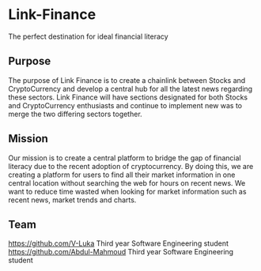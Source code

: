 # Link-Finance
The perfect destination for ideal financial literacy

## Purpose
The purpose of Link Finance is to create a chainlink between Stocks and CryptoCurrency and develop a central hub for all the latest news regarding these sectors.
Link Finance will have sections designated for both Stocks and CryptoCurrency enthusiasts and continue to implement new was to merge the two differing sectors together.

 ## Mission
Our mission is to create a central platform to bridge the gap of financial literacy due to the recent adoption of cryptocurrency. By doing this, we are creating a platform for users to find all their market information in one central location without searching the web for hours on recent news. We want to reduce time wasted when looking for market information such as recent news, market trends and charts.

## Team
https://github.com/V-Luka Third year Software Engineering student<br>
https://github.com/Abdul-Mahmoud Third year Software Engineering student<br>
